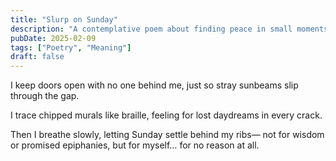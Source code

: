 ```yaml
---
title: "Slurp on Sunday"
description: "A contemplative poem about finding peace in small moments and breathing space."
pubDate: 2025-02-09
tags: ["Poetry", "Meaning"]
draft: false
---
```


I keep doors open
with no one behind me,
just so stray sunbeams
slip through the gap.

I trace chipped murals
like braille,
feeling for lost daydreams
in every crack.

Then I breathe slowly,
letting Sunday
settle behind my ribs—
not for wisdom
or promised epiphanies,
but for myself…
for no reason at all. 